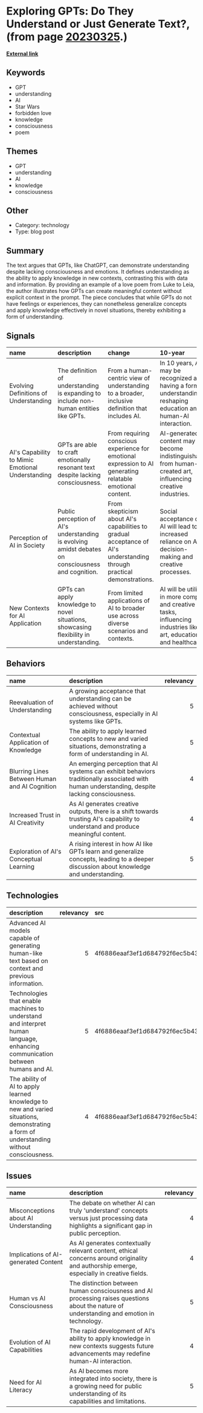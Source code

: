 # __Exploring GPTs: Do They Understand or Just Generate Text?__, (from page [20230325](https://kghosh.substack.com/p/20230325).)

__[External link](https://danielmiessler.com/blog/yes-gpts-llms-understand-argument/?mc_cid=ced72d1077&mc_eid=794406189d)__



## Keywords

* GPT
* understanding
* AI
* Star Wars
* forbidden love
* knowledge
* consciousness
* poem

## Themes

* GPT
* understanding
* AI
* knowledge
* consciousness

## Other

* Category: technology
* Type: blog post

## Summary

The text argues that GPTs, like ChatGPT, can demonstrate understanding despite lacking consciousness and emotions. It defines understanding as the ability to apply knowledge in new contexts, contrasting this with data and information. By providing an example of a love poem from Luke to Leia, the author illustrates how GPTs can create meaningful content without explicit context in the prompt. The piece concludes that while GPTs do not have feelings or experiences, they can nonetheless generalize concepts and apply knowledge effectively in novel situations, thereby exhibiting a form of understanding.

## Signals

| name                                             | description                                                                                        | change                                                                                                                | 10-year                                                                                                             | driving-force                                                                                     |   relevancy |
|:-------------------------------------------------|:---------------------------------------------------------------------------------------------------|:----------------------------------------------------------------------------------------------------------------------|:--------------------------------------------------------------------------------------------------------------------|:--------------------------------------------------------------------------------------------------|------------:|
| Evolving Definitions of Understanding            | The definition of understanding is expanding to include non-human entities like GPTs.              | From a human-centric view of understanding to a broader, inclusive definition that includes AI.                       | In 10 years, AI may be recognized as having a form of understanding, reshaping education and human-AI interaction.  | The need for effective collaboration between humans and AI in various fields.                     |           4 |
| AI's Capability to Mimic Emotional Understanding | GPTs are able to craft emotionally resonant text despite lacking consciousness.                    | From requiring conscious experience for emotional expression to AI generating relatable emotional content.            | AI-generated content may become indistinguishable from human-created art, influencing creative industries.          | Advancements in AI technology that improve natural language processing and creative capabilities. |           5 |
| Perception of AI in Society                      | Public perception of AI's understanding is evolving amidst debates on consciousness and cognition. | From skepticism about AI's capabilities to gradual acceptance of AI's understanding through practical demonstrations. | Social acceptance of AI will lead to increased reliance on AI in decision-making and creative processes.            | The integration of AI in daily life and its demonstrated capabilities in various applications.    |           4 |
| New Contexts for AI Application                  | GPTs can apply knowledge to novel situations, showcasing flexibility in understanding.             | From limited applications of AI to broader use across diverse scenarios and contexts.                                 | AI will be utilized in more complex and creative tasks, influencing industries like art, education, and healthcare. | The demand for innovation and efficiency in various sectors through AI capabilities.              |           5 |

## Behaviors

| name                                          | description                                                                                                                                    |   relevancy |
|:----------------------------------------------|:-----------------------------------------------------------------------------------------------------------------------------------------------|------------:|
| Reevaluation of Understanding                 | A growing acceptance that understanding can be achieved without consciousness, especially in AI systems like GPTs.                             |           5 |
| Contextual Application of Knowledge           | The ability to apply learned concepts to new and varied situations, demonstrating a form of understanding in AI.                               |           5 |
| Blurring Lines Between Human and AI Cognition | An emerging perception that AI systems can exhibit behaviors traditionally associated with human understanding, despite lacking consciousness. |           4 |
| Increased Trust in AI Creativity              | As AI generates creative outputs, there is a shift towards trusting AI's capability to understand and produce meaningful content.              |           4 |
| Exploration of AI's Conceptual Learning       | A rising interest in how AI like GPTs learn and generalize concepts, leading to a deeper discussion about knowledge and understanding.         |           5 |

## Technologies

| description                                                                                                                             |   relevancy | src                              |
|:----------------------------------------------------------------------------------------------------------------------------------------|------------:|:---------------------------------|
| Advanced AI models capable of generating human-like text based on context and previous information.                                     |           5 | 4f6886eaaf3ef1d684792f6ec5b435de |
| Technologies that enable machines to understand and interpret human language, enhancing communication between humans and AI.            |           5 | 4f6886eaaf3ef1d684792f6ec5b435de |
| The ability of AI to apply learned knowledge to new and varied situations, demonstrating a form of understanding without consciousness. |           4 | 4f6886eaaf3ef1d684792f6ec5b435de |

## Issues

| name                                  | description                                                                                                                                 |   relevancy |
|:--------------------------------------|:--------------------------------------------------------------------------------------------------------------------------------------------|------------:|
| Misconceptions about AI Understanding | The debate on whether AI can truly 'understand' concepts versus just processing data highlights a significant gap in public perception.     |           4 |
| Implications of AI-generated Content  | As AI generates contextually relevant content, ethical concerns around originality and authorship emerge, especially in creative fields.    |           4 |
| Human vs AI Consciousness             | The distinction between human consciousness and AI processing raises questions about the nature of understanding and emotion in technology. |           5 |
| Evolution of AI Capabilities          | The rapid development of AI's ability to apply knowledge in new contexts suggests future advancements may redefine human-AI interaction.    |           4 |
| Need for AI Literacy                  | As AI becomes more integrated into society, there is a growing need for public understanding of its capabilities and limitations.           |           5 |